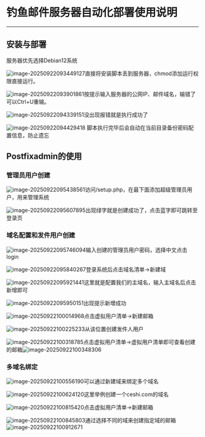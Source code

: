 # 钓鱼邮件服务器自动化部署使用说明

------


## **安装与部署**

服务器优先选择Debian12系统

![image-20250922093449127](./assets/image-20250922093449127.png)直接将安装脚本丢到服务器，chmod添加运行权限直接运行。

![image-20250922093901861](./assets/image-20250922093901861.png)按提示输入服务器的公网IP、邮件域名，输错了可以Ctrl+U重输。

![image-20250922094339151](./assets/image-20250922094339151.png)没出现报错就是执行成功了

![image-20250922094429418](./assets/image-20250922094429418.png)
脚本执行完毕后会自动在当前目录备份密码配置信息，防止遗忘

## **Postfixadmin的使用**

### 管理员用户创建

![image-20250922095438561](./assets/image-20250922095438561.png)访问/setup.php，在最下面添加超级管理员用户，用来管理系统

![image-20250922095607895](./assets/image-20250922095607895.png)出现绿字就是创建成功了，点击蓝字即可跳转至登录页

### 域名配置和发件用户创建

![image-20250922095746094](./assets/image-20250922095746094.png)输入创建的管理员用户密码，选择中文点击login

![image-20250922095840267](./assets/image-20250922095840267.png)登录系统后点击域名清单->新建域

![image-20250922095921441](./assets/image-20250922095921441.png)这里就是配置我们的主域名，输入主域名后点击新增即可

![image-20250922095950151](./assets/image-20250922095950151.png)出现提示新增成功

![image-20250922100014968](./assets/image-20250922100014968.png)点击虚拟用户清单->新建邮箱

![image-20250922100225233](./assets/image-20250922100225233.png)从该位置创建发件人用户

![image-20250922100318785](./assets/image-20250922100318785.png)点击虚拟用户清单->虚拟用户清单即可查看创建的邮箱![image-20250922100348306](./assets/image-20250922100348306.png)

### 多域名绑定

![image-20250922100556190](./assets/image-20250922100556190.png)可以通过新建域来绑定多个域名

![image-20250922100624120](./assets/image-20250922100624120.png)这里举例创建一个ceshi.com的域名

![image-20250922100815420](./assets/image-20250922100815420.png)点击虚拟用户清单->新建邮箱

![image-20250922100845803](./assets/image-20250922100845803.png)通过选择不同的域来创建指定域的邮箱![image-20250922100912671](./assets/image-20250922100912671.png)









